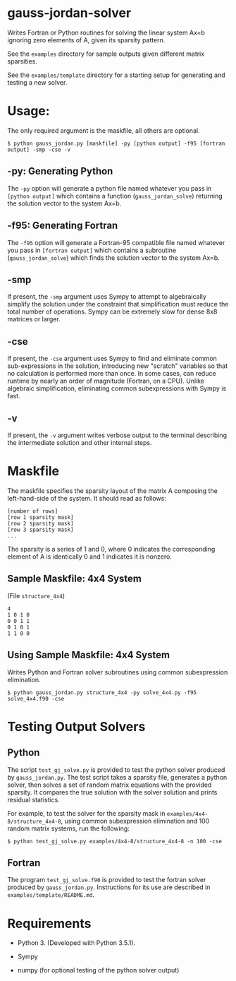 # gauss-jordan-solver

Writes Fortran or Python routines for solving the linear system Ax=b
ignoring zero elements of A, given its sparsity pattern.

See the ```examples``` directory for sample outputs given different
matrix sparsities.

See the ```examples/template``` directory for a starting setup for
generating and testing a new solver.


# Usage:

The only required argument is the maskfile, all others are optional.

```
$ python gauss_jordan.py [maskfile] -py [python output] -f95 [fortran output] -smp -cse -v
```

## -py: Generating Python

The ```-py``` option will generate a python file named whatever you
pass in ```[python output]``` which contains a function
(```gauss_jordan_solve```) returning the solution vector to the system
Ax=b.

## -f95: Generating Fortran

The ```-f95``` option will generate a Fortran-95 compatible file named
whatever you pass in ```[fortran output]``` which contains a
subroutine (```gauss_jordan_solve```) which finds the solution vector
to the system Ax=b.

## -smp

If present, the ```-smp``` argument uses Sympy to attempt to
algebraically simplify the solution under the constraint that
simplification must reduce the total number of operations. Sympy can
be extremely slow for dense 8x8 matrices or larger.

## -cse

If present, the ```-cse``` argument uses Sympy to find and eliminate
common sub-expressions in the solution, introducing new "scratch"
variables so that no calculation is performed more than once. In some
cases, can reduce runtime by nearly an order of magnitude (Fortran, on
a CPU). Unlike algebraic simplification, eliminating common
subexpressions with Sympy is fast.

## -v

If present, the ```-v``` argument writes verbose output to the
terminal describing the intermediate solution and other internal
steps.


# Maskfile

The maskfile specifies the sparsity layout of the matrix A composing
the left-hand-side of the system. It should read as follows:

```
[number of rows]
[row 1 sparsity mask]
[row 2 sparsity mask]
[row 3 sparsity mask]
...
```

The sparsity is a series of 1 and 0, where 0 indicates the
corresponding element of A is identically 0 and 1 indicates it is
nonzero.

## Sample Maskfile: 4x4 System

(File ```structure_4x4```)

```
4
1 0 1 0
0 0 1 1
0 1 0 1
1 1 0 0
```

## Using Sample Maskfile: 4x4 System

Writes Python and Fortran solver subroutines using common subexpression elimination.

```
$ python gauss_jordan.py structure_4x4 -py solve_4x4.py -f95 solve_4x4.f90 -cse
```


# Testing Output Solvers

## Python

The script ```test_gj_solve.py``` is provided to test the python
solver produced by ```gauss_jordan.py```. The test script takes a
sparsity file, generates a python solver, then solves a set of random
matrix equations with the provided sparsity. It compares the true
solution with the solver solution and prints residual statistics.

For example, to test the solver for the sparsity mask in
```examples/4x4-8/structure_4x4-8```, using common subexpression
elimination and 100 random matrix systems, run the following:

```$ python test_gj_solve.py examples/4x4-8/structure_4x4-8 -n 100 -cse```

## Fortran

The program ```test_gj_solve.f90``` is provided to test the fortran
solver produced by ```gauss_jordan.py```. Instructions for its use are
described in ```examples/template/README.md```.


# Requirements

* Python 3. (Developed with Python 3.5.1).

* Sympy

* numpy (for optional testing of the python solver output)
